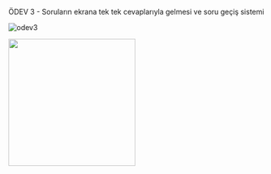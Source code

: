 ÖDEV 3 - Soruların ekrana tek tek cevaplarıyla gelmesi ve soru geçiş sistemi

![odev3](https://github.com/engnect/odev3_tobeto/assets/55207395/704ff605-f61b-4ff1-be15-04430d2cb5db)

<img src="https://github.com/engnect/odev3_tobeto/assets/55207395/704ff605-f61b-4ff1-be15-04430d2cb5db" width="250" height="250"/>
